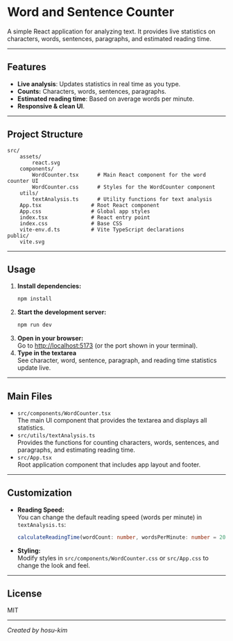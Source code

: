 # Word and Sentence Counter

A simple React application for analyzing text. It provides live statistics on characters, words, sentences, paragraphs, and estimated reading time.

---

## Features

- **Live analysis**: Updates statistics in real time as you type.
- **Counts:** Characters, words, sentences, paragraphs.
- **Estimated reading time**: Based on average words per minute.
- **Responsive & clean UI**.

---

## Project Structure

```
src/
	assets/
		react.svg
	components/
		WordCounter.tsx      # Main React component for the word counter UI
		WordCounter.css      # Styles for the WordCounter component
	utils/
		textAnalysis.ts      # Utility functions for text analysis
	App.tsx                # Root React component
	App.css                # Global app styles
	index.tsx              # React entry point
	index.css              # Base CSS
	vite-env.d.ts          # Vite TypeScript declarations
public/
	vite.svg
```

---

## Usage

1. **Install dependencies:**
	 ```bash
	 npm install
	 ```
2. **Start the development server:**
	 ```bash
	 npm run dev
	 ```
3. **Open in your browser:**  
	 Go to [http://localhost:5173](http://localhost:5173) (or the port shown in your terminal).
4. **Type in the textarea**  
	 See character, word, sentence, paragraph, and reading time statistics update live.

---

## Main Files

- `src/components/WordCounter.tsx`  
	The main UI component that provides the textarea and displays all statistics.
- `src/utils/textAnalysis.ts`  
	Provides the functions for counting characters, words, sentences, and paragraphs, and estimating reading time.
- `src/App.tsx`  
	Root application component that includes app layout and footer.

---

## Customization

- **Reading Speed:**  
	You can change the default reading speed (words per minute) in `textAnalysis.ts`:
	```typescript
	calculateReadingTime(wordCount: number, wordsPerMinute: number = 200): number
	```
- **Styling:**  
	Modify styles in `src/components/WordCounter.css` or `src/App.css` to change the look and feel.

---

## License

MIT

---

*Created by hosu-kim*
